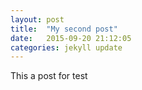 ```yaml
---
layout: post
title:  "My second post"
date:   2015-09-20 21:12:05
categories: jekyll update
---
```


This a post for test